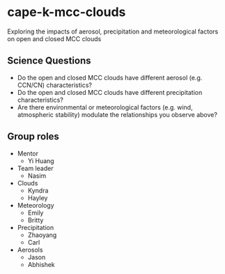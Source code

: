 # cape-k-mcc-clouds
Exploring the impacts of aerosol, precipitation and meteorological factors on open and closed MCC clouds
## Science Questions
- Do the open and closed MCC clouds have different aerosol (e.g. CCN/CN) characteristics?
- Do the open and closed MCC clouds have different precipitation characteristics?
- Are there environmental or meteorological factors (e.g. wind, atmospheric stability) modulate the relationships you observe above?
## Group roles
- Mentor  
  - Yi Huang
- Team leader
  - Nasim
- Clouds
  - Kyndra
  - Hayley
- Meteorology
  - Emily
  - Britty
- Precipitation
  - Zhaoyang
  - Carl
- Aerosols
  - Jason
  - Abhishek
